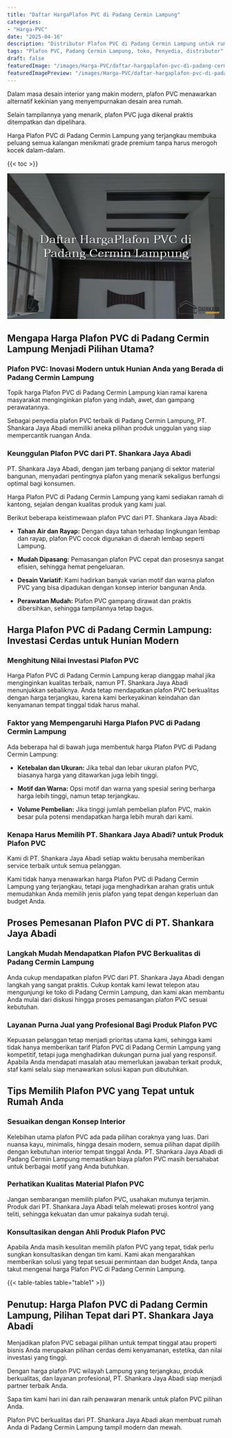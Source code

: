 ```yaml
---
title: "Daftar HargaPlafon PVC di Padang Cermin Lampung"
categories:
- "Harga-PVC"
date: "2025-04-16"
description: "Distributor Plafon PVC di Padang Cermin Lampung untuk rumah, kantor, serta gerai. Panel unggulan, pilihan motif, warna elegan, dengan servis instalasi oleh tenaga ahli berpengalaman dan garansi resmi!|Layanan penyediaan Plafon PVC di Padang Cermin Lampung bagi keperluan tempat tinggal, kantor, atau toko, beserta material terbaik dan penempatan oleh tenaga ahli ahli dan kepastian resmi.|Pilihan Plafon PVC di Padang Cermin Lampung yang andal bagi tempat tinggal, perkantoran, dan ritel, dengan material terbaik dan instalasi dikerjakan oleh tim ahli serta jaminan resmi.|Distribusi Plafon PVC di Padang Cermin Lampung untuk tempat tinggal, office, dan toko, dengan material terbaik dan penempatan oleh tenaga ahli profesional, dilengkapi beserta jaminan resmi.}"
tags: "Plafon PVC, Padang Cermin Lampung, toko, Penyedia, distributor"
draft: false
featuredImage: "/images/Harga-PVC/daftar-hargaplafon-pvc-di-padang-cermin-lampung.png"
featuredImagePreview: "/images/Harga-PVC/daftar-hargaplafon-pvc-di-padang-cermin-lampung.png"
---
```


Dalam masa desain interior yang makin modern, plafon PVC menawarkan alternatif kekinian yang menyempurnakan desain area rumah.

Selain tampilannya yang menarik, plafon PVC juga dikenal praktis ditempatkan dan dipelihara.

Harga Plafon PVC di Padang Cermin Lampung yang terjangkau membuka peluang semua kalangan menikmati grade premium tanpa harus merogoh kocek dalam-dalam.

{{< toc >}}

![Daftar HargaPlafon PVC di Padang Cermin Lampung](/images/Harga-PVC/Daftar-HargaPlafon-PVC-di-Padang-Cermin-Lampung.png)

## Mengapa Harga Plafon PVC di Padang Cermin Lampung Menjadi Pilihan Utama?

### Plafon PVC: Inovasi Modern untuk Hunian Anda yang Berada di Padang Cermin Lampung

Topik harga Plafon PVC di Padang Cermin Lampung kian ramai karena masyarakat menginginkan plafon yang indah, awet, dan gampang perawatannya.

Sebagai penyedia plafon PVC terbaik di Padang Cermin Lampung, PT. Shankara Jaya Abadi memiliki aneka pilihan produk unggulan yang siap mempercantik ruangan Anda.

### Keunggulan Plafon PVC dari PT. Shankara Jaya Abadi

PT. Shankara Jaya Abadi, dengan jam terbang panjang di sektor material bangunan, menyadari pentingnya plafon yang menarik sekaligus berfungsi optimal bagi konsumen.

Harga Plafon PVC di Padang Cermin Lampung yang kami sediakan ramah di kantong, sejalan dengan kualitas produk yang kami jual.

Berikut beberapa keistimewaan plafon PVC dari PT. Shankara Jaya Abadi:

- **Tahan Air dan Rayap:** Dengan daya tahan terhadap lingkungan lembap dan rayap, plafon PVC cocok digunakan di daerah lembap seperti Lampung.

- **Mudah Dipasang:** Pemasangan plafon PVC cepat dan prosesnya sangat efisien, sehingga hemat pengeluaran.

- **Desain Variatif:** Kami hadirkan banyak varian motif dan warna plafon PVC yang bisa dipadukan dengan konsep interior bangunan Anda.

- **Perawatan Mudah:** Plafon PVC gampang dirawat dan praktis dibersihkan, sehingga tampilannya tetap bagus.

## Harga Plafon PVC di Padang Cermin Lampung: Investasi Cerdas untuk Hunian Modern

### Menghitung Nilai Investasi Plafon PVC

Harga Plafon PVC di Padang Cermin Lampung kerap dianggap mahal jika menginginkan kualitas terbaik, namun PT. Shankara Jaya Abadi menunjukkan sebaliknya. Anda tetap mendapatkan plafon PVC berkualitas dengan harga terjangkau, karena kami berkeyakinan keindahan dan kenyamanan tempat tinggal tidak harus mahal.

### Faktor yang Mempengaruhi Harga Plafon PVC di Padang Cermin Lampung

Ada beberapa hal di bawah juga membentuk harga Plafon PVC di Padang Cermin Lampung:

- **Ketebalan dan Ukuran:** Jika tebal dan lebar ukuran plafon PVC, biasanya harga yang ditawarkan juga lebih tinggi.

- **Motif dan Warna:** Opsi motif dan warna yang spesial sering berharga harga lebih tinggi, namun tetap terjangkau.

- **Volume Pembelian:** Jika tinggi jumlah pembelian plafon PVC, makin besar pula potensi mendapatkan harga lebih murah dari kami.

### Kenapa Harus Memilih PT. Shankara Jaya Abadi? untuk Produk Plafon PVC

Kami di PT. Shankara Jaya Abadi setiap waktu berusaha memberikan service terbaik untuk semua pelanggan.

Kami tidak hanya menawarkan harga Plafon PVC di Padang Cermin Lampung yang terjangkau, tetapi juga menghadirkan arahan gratis untuk memudahkan Anda memilih jenis plafon yang tepat dengan keperluan dan budget Anda.

## Proses Pemesanan Plafon PVC di PT. Shankara Jaya Abadi

### Langkah Mudah Mendapatkan Plafon PVC Berkualitas di Padang Cermin Lampung

Anda cukup mendapatkan plafon PVC dari PT. Shankara Jaya Abadi dengan langkah yang sangat praktis. Cukup kontak kami lewat telepon atau mengunjungi ke toko di Padang Cermin Lampung, dan kami akan membantu Anda mulai dari diskusi hingga proses pemasangan plafon PVC sesuai kebutuhan.

### Layanan Purna Jual yang Profesional Bagi Produk Plafon PVC

Kepuasan pelanggan tetap menjadi prioritas utama kami, sehingga kami tidak hanya memberikan tarif Plafon PVC di Padang Cermin Lampung yang kompetitif, tetapi juga menghadirkan dukungan purna jual yang responsif. Apabila Anda mendapati masalah atau memerlukan jawaban terkait produk, staf kami selalu siap menawarkan solusi kapan pun dibutuhkan.

## Tips Memilih Plafon PVC yang Tepat untuk Rumah Anda

### Sesuaikan dengan Konsep Interior

Kelebihan utama plafon PVC ada pada pilihan coraknya yang luas. Dari nuansa kayu, minimalis, hingga desain modern, semua pilihan dapat dipilih dengan kebutuhan interior tempat tinggal Anda. PT. Shankara Jaya Abadi di Padang Cermin Lampung memastikan biaya plafon PVC masih bersahabat untuk berbagai motif yang Anda butuhkan.

### Perhatikan Kualitas Material Plafon PVC

Jangan sembarangan memilih plafon PVC, usahakan mutunya terjamin. Produk dari PT. Shankara Jaya Abadi telah melewati proses kontrol yang teliti, sehingga kekuatan dan umur pakainya sudah teruji.

### Konsultasikan dengan Ahli Produk Plafon PVC

Apabila Anda masih kesulitan memilih plafon PVC yang tepat, tidak perlu sungkan konsultasikan dengan tim kami. Kami akan mengarahkan memberikan solusi yang tepat sesuai permintaan dan budget Anda, tanpa takut mengenai harga Plafon PVC di Padang Cermin Lampung.

{{< table-tables table="table1" >}}

## Penutup: Harga Plafon PVC di Padang Cermin Lampung, Pilihan Tepat dari PT. Shankara Jaya Abadi

Menjadikan plafon PVC sebagai pilihan untuk tempat tinggal atau properti bisnis Anda merupakan pilihan cerdas demi kenyamanan, estetika, dan nilai investasi yang tinggi.

Dengan harga plafon PVC wilayah Lampung yang terjangkau, produk berkualitas, dan layanan profesional, PT. Shankara Jaya Abadi siap menjadi partner terbaik Anda.

Sapa tim kami hari ini dan raih penawaran menarik untuk plafon PVC pilihan Anda.

Plafon PVC berkualitas dari PT. Shankara Jaya Abadi akan membuat rumah Anda di Padang Cermin Lampung tampil modern dan mewah.
